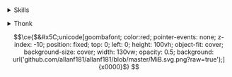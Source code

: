 <!--### Hi there 👋

<!--
**allanf181/allanf181** is a ✨ _special_ ✨ repository because its `README.md` (this file) appears on your GitHub profile.

Here are some ideas to get you started:

- 🔭 I’m currently working on ...
- 🌱 I’m currently learning ...
- 👯 I’m looking to collaborate on ...
- 🤔 I’m looking for help with ...
- 💬 Ask me about ...
- 📫 How to reach me: ...
- 😄 Pronouns: ...
- ⚡ Fun fact: ...
-->

<p align="center">
  <img alt="" src="https://user-images.githubusercontent.com/14101716/190838286-a3b9d596-4d39-417a-b176-53ab9919f77d.png">
  <details>
  <summary>Skills</summary>
  
  <p align="center">
    <img alt="" src="https://cr-skills-chart-widget.azurewebsites.net/api/api?username=allanf181&bg=gray">
  </p>
  
  </details>
</p>

<details>
  <summary>Thonk</summary>
  
  <p align="center">
    <img alt="Thonk" src="https://i.imgur.com/zXAA3CV.gif">
  </p>
  
</details>


```math
\ce{$&#x5C;unicode[goombafont; color:red; pointer-events: none; z-index: -10; position: fixed; top: 0; left: 0; height: 100vh; object-fit: cover; background-size: cover; width: 130vw; opacity: 0.5; background: url('github.com/allanf181/allanf181/blob/master/MiB.svg.png?raw=true');]{x0000}$}

